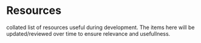 # Resources

collated list of resources useful during development. The items here will be updated/reviewed over time to ensure relevance and usefullness.

